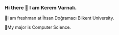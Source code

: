 ### Hi there 👋 I am Kerem Varnalı.

🌱I am freshman at İhsan Doğramacı Bilkent University.

👯My major is Computer Science.

<!--
**keremvarnali/keremvarnali** is a ✨ _special_ ✨ repository because its `README.md` (this file) appears on your GitHub profile.

Here are some ideas to get you started:

- 🔭 I’m currently working on ...
- 🌱 I’m currently learning ...
- 👯 I’m looking to collaborate on ...
- 🤔 I’m looking for help with ...
- 💬 Ask me about ...
- 📫 How to reach me: ...
- 😄 Pronouns: ...
- ⚡ Fun fact: ...
-->
